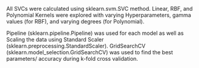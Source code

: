 All SVCs were calculated using sklearn.svm.SVC method. Linear, RBF, and Polynomial Kernels were explored with 
varying Hyperparameters, gamma values (for RBF), and varying degrees (for Polynomial). 

Pipeline (sklearn.pipeline.Pipeline) was used for each model as well as Scaling the data using Standard Scaler 
(sklearn.preprocessing.StandardScaler). GridSearchCV (sklearn.model_selection.GridSearchCV) was used to find 
the best parameters/ accuracy during k-fold cross validation.
